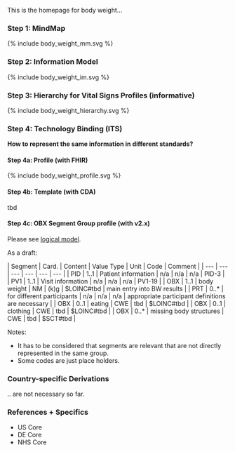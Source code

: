 This is the homepage for body weight...

### Step 1: MindMap

<div width="400px">
{% include body_weight_mm.svg %}
</div>

### Step 2: Information Model

<div width="500px">
{% include body_weight_im.svg %}
</div>

### Step 3: Hierarchy for Vital Signs Profiles (informative)

<div width="500px">
{% include body_weight_hierarchy.svg %}
</div>

### Step 4: Technology Binding (ITS)

**How to represent the same information in different standards?**

#### Step 4a: Profile (with FHIR)

<div width="500px">
{% include body_weight_profile.svg %}
</div>

#### Step 4b: Template (with CDA)

tbd

#### Step 4c: OBX Segment Group profile (with v2.x)


Please see [logical model](StructureDefinition-OBXbodyweightsegmentgroup.html).

As a draft:

| Segment | Card. | Content | Value Type | Unit | Code | Comment |
| --- | --- | --- | --- | --- | --- |
| PID | 1..1 | Patient information | n/a | n/a | n/a | PID-3 |
| PV1 | 1..1 | Visit information | n/a | n/a | n/a | PV1-19 |
| OBX | 1..1 | body weight |  NM | (k)g | $LOINC#tbd | main entry into BW results |
| PRT | 0..* | for different participants | n/a | n/a | n/a | appropriate participant definitions are necessary |
| OBX | 0..1 | eating | CWE | tbd |  $LOINC#tbd |
| OBX | 0..1 | clothing | CWE | tbd | $LOINC#tbd |
| OBX | 0..* | missing body structures | CWE | tbd | $SCT#tbd |

Notes:

* It has to be considered that segments are relevant that are not directly represented in the same group.
* Some codes are just place holders.

### Country-specific Derivations

.. are not necessary so far.

### References + Specifics

* US Core
* DE Core
* NHS Core
